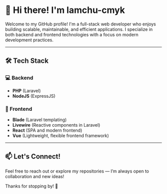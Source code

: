 # 👋 Hi there! I'm lamchu-cmyk

Welcome to my GitHub profile! I'm a full-stack web developer who enjoys building scalable, maintainable, and efficient applications. I specialize in both backend and frontend technologies with a focus on modern development practices.

---

## 🛠️ Tech Stack

### 💻 Backend
- **PHP** (Laravel)
- **NodeJS** (ExpressJS)

### 🎨 Frontend
- **Blade** (Laravel templating)
- **Livewire** (Reactive components in Laravel)
- **React** (SPA and modern frontend)
- **Vue** (Lightweight, flexible frontend framework)

---

## 📫 Let's Connect!
Feel free to reach out or explore my repositories — I’m always open to collaboration and new ideas!

Thanks for stopping by! 🙌
